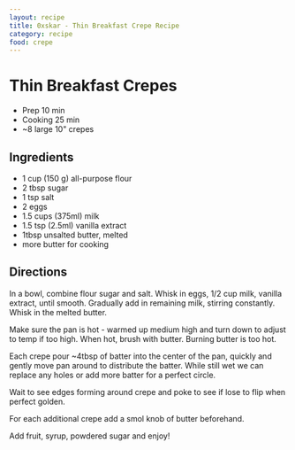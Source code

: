 ```yaml
---
layout: recipe
title: 0xskar - Thin Breakfast Crepe Recipe
category: recipe
food: crepe
---
```


# Thin Breakfast Crepes

- Prep 10 min
- Cooking 25 min
- ~8 large 10" crepes

##  Ingredients

- 1 cup (150 g) all-purpose flour
- 2 tbsp sugar
- 1 tsp salt
- 2 eggs
- 1.5 cups (375ml) milk
- 1.5 tsp (2.5ml) vanilla extract
- 1tbsp unsalted butter, melted
- more butter for cooking

##  Directions

In a bowl, combine flour sugar and salt. Whisk in eggs, 1/2 cup milk, vanilla extract, until smooth. Gradually add in remaining milk, stirring constantly. Whisk in the melted butter.

Make sure the pan is hot - warmed up medium high and turn down to adjust to temp if too high. When hot, brush with butter. Burning butter is too hot.

Each crepe pour ~4tbsp of batter into the center of the pan, quickly and gently move pan around to distribute the batter. While still wet we can replace any holes or add more batter for a perfect circle. 

Wait to see edges forming around crepe and poke to see if lose to flip when perfect golden.

For each additional crepe add a smol knob of butter beforehand.

Add fruit, syrup, powdered sugar and enjoy!